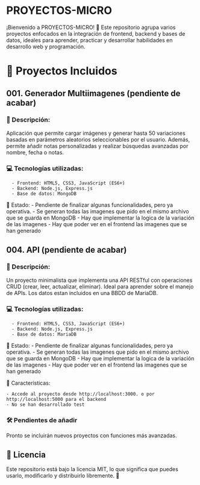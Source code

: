 # PROYECTOS-MICRO
¡Bienvenido a PROYECTOS-MICRO! 🚀 Este repositorio agrupa varios proyectos enfocados en la integración de frontend, backend y bases de datos, ideales para aprender, practicar y desarrollar habilidades en desarrollo web y programación.

# 📂 Proyectos Incluidos

## 001. Generador Multiimagenes (pendiente de acabar)

### 🎯 Descripción:
Aplicación que permite cargar imágenes y generar hasta 50 variaciones basadas en parámetros aleatorios seleccionables por el usuario.
Además, permite añadir notas personalizadas y realizar búsquedas avanzadas por nombre, fecha o notas.

### 💻 Tecnologías utilizadas:

      - Frontend: HTML5, CSS3, JavaScript (ES6+)
      - Backend: Node.js, Express.js
      - Base de datos: MongoDB
      
📌 Estado:
      - Pendiente de finalizar algunas funcionalidades, pero ya operativa.
      - Se generan todas las imagenes que pido en el mismo archivo que se guarda en MongoDB
      - Hay que implementar la logica de la variación de las imagenes
      - Hay que poder ver en el frontend las imagenes que se han generado 

## 004. API (pendiente de acabar) 

### 🎯 Descripción:
Un proyecto minimalista que implementa una API RESTful con operaciones CRUD (crear, leer, actualizar, eliminar). Ideal para aprender sobre el manejo de APIs. Los datos estan incluidos en una BBDD de MariaDB.

### 💻 Tecnologías utilizadas:
      - Frontend: HTML5, CSS3, JavaScript (ES6+)
      - Backend: Node.js, Express.js
      - Base de datos: MariaDB

📌 Estado:
      - Pendiente de finalizar algunas funcionalidades, pero ya operativa.
      - Se generan todas las imagenes que pido en el mismo archivo que se guarda en MongoDB
      - Hay que implementar la logica de la variación de las imagenes
      - Hay que poder ver en el frontend las imagenes que se han generado 
      
📌 Características:

    - Accede al proyecto desde http://localhost:3000. o por http://localhost:5000 para el backend
    - No se han desarrollado test

### 🛠️ Pendientes de añadir
Pronto se incluirán nuevos proyectos con funciones más avanzadas.

## 📄 Licencia
Este repositorio está bajo la licencia MIT, lo que significa que puedes usarlo, modificarlo y distribuirlo libremente. 🎉
